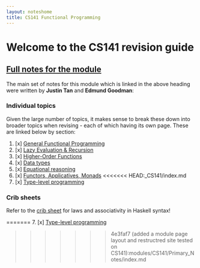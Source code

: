 ```yaml
---
layout: noteshome
title: CS141 Functional Programming
---
```


# Welcome to the CS141 revision guide

## [Full notes for the module](opnotes)

The main set of notes for this module which is linked in the above heading were written by **Justin Tan** and **Edmund Goodman**:

### Individual topics

Given the large number of topics, it makes sense to break these down into broader topics when revising - each of which having its own page. These are linked below by section:

1. [x] [General Functional Programming](part1)
2. [x] [Lazy Evaluation & Recursion](part2)
3. [x] [Higher-Order Functions](part3)
4. [x] [Data types](datatypes)
5. [x] [Equational reasoning](equationalReasoning)
6. [x] [Functors, Applicatives, Monads](FAM)
<<<<<<< HEAD:_CS141/index.md
7. [x] [Type-level programming](type-level-programming)

### Crib sheets

Refer to the [crib sheet](cribsheet) for laws and associativity in Haskell syntax!

=======
7. [x] [Type-level programming](type-level-programming)
>>>>>>> 4e3faf7 (added a module page layout and restructred site tested on CS141):modules/CS141/Primary_Notes/index.md
